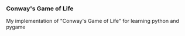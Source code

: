 ### Conway's Game of Life

My implementation of "Conway's Game of Life" for learning python and pygame
